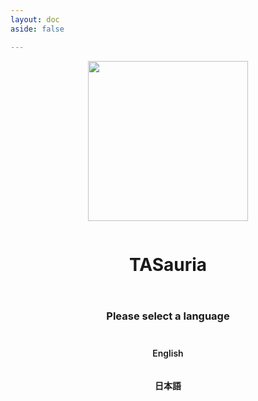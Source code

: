 ```yaml
---
layout: doc
aside: false

---
```


<style>
.root-language-button {
    border-color: var(--vp-button-brand-border);
    border-radius: 20px;

    background-color: var(--vp-button-brand-bg);
    padding: 0 20px;

    color: var(--vp-button-brand-text) !important;
    line-height: 38px;
    font-size: 14px;
    font-weight: 600;
    text-align: center !important;

    text-decoration: inherit !important;
    transition: color 0.25s, border-color 0.25s, background-color 0.25s !important;
}

.root-language-button:hover {
    border-color: var(--vp-button-brand-hover-border);
    background-color: var(--vp-button-brand-hover-bg);
    color: var(--vp-button-brand-hover-text) !important;
}

.root-language-button:active {
    border-color: var(--vp-button-brand-active-border);
    background-color: var(--vp-button-brand-active-bg);
    color: var(--vp-button-brand-active-text) !important;
}
</style>

<div style="display: flex; flex-direction: column; align-items: center; gap: 1em;">
    <img src="/favicon.svg" width="256em" />
    <h1>TASauria</h1>
    <h3>Please select a language</h3>
    <a class="root-language-button" href="/en/">English</a>
    <a class="root-language-button" href="/ja/">日本語</a>
</div>

